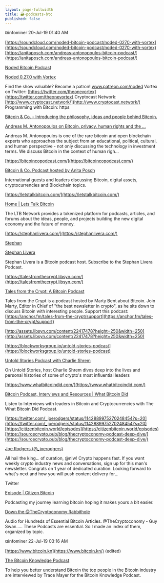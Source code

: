 ```yaml
---
layout: page-fullwidth
title: 🗃-podcasts-btc
published: false
---
```


⧉infominer 20-Jul-19 01:40 AM

[https://soundcloud.com/noded-bitcoin-podcast/noded-0270-with-vortex](https://soundcloud.com/noded-bitcoin-podcast/noded-0270-with-vortex) [https://anitaposch.com/andreas-antonopoulos-bitcoin-podcast/](https://anitaposch.com/andreas-antonopoulos-bitcoin-podcast/)

[Noded Bitcoin Podcast](https://soundcloud.com/noded-bitcoin-podcast)

[Noded 0.27.0 with Vortex](https://soundcloud.com/noded-bitcoin-podcast/noded-0270-with-vortex)

Find the show valuable? Become a patron! www.patreon.com/noded Vortex on Twitter: [https://twitter.com/theonevortex](https://twitter.com/theonevortex) Cryptocast Network: [http://www.cryptocast.network/](http://www.cryptocast.network/) Programming with Bitcoin: https

[Bitcoin & Co. - Introducing the philosophy, ideas and people behind Bitcoin.](https://bitcoincopodcast.com/)

[Andreas M. Antonopoulos on Bitcoin, privacy, human rights and the ...](https://anitaposch.com/andreas-antonopoulos-bitcoin-podcast/)

Andreas M. Antonopoulos is one of the rare bitcoin and open blockchain experts who approaches the subject from an educational, political, cultural, and human perspective - not only discussing the technology in investment terms. We discuss Bitcoin in the context of human righ...

[https://bitcoincopodcast.com/](https://bitcoincopodcast.com/)

[Bitcoin & Co. Podcast hosted by Anita Posch](https://bitcoincopodcast.com/)

International guests and leaders discussing Bitcoin, digital assets, cryptocurrencies and Blockchain topics.

[https://letstalkbitcoin.com/](https://letstalkbitcoin.com/)

[Home | Lets Talk Bitcoin](https://letstalkbitcoin.com/)

The LTB Network provides a tokenized platform for podcasts, articles, and forums about the ideas, people, and projects building the new digital economy and the future of money.

[https://stephanlivera.com/](https://stephanlivera.com/)

[Stephan](https://stephanlivera.com/author/steflivera/)

[Stephan Livera](https://stephanlivera.com/)

Stephan Livera is a Bitcoin podcast host. Subscribe to the Stephan Livera Podcast.

[https://talesfromthecrypt.libsyn.com/](https://talesfromthecrypt.libsyn.com/)

[Tales from the Crypt: A Bitcoin Podcast](https://talesfromthecrypt.libsyn.com/)

Tales from the Crypt is a podcast hosted by Marty Bent about Bitcoin. Join Marty, Editor in Chief of "the best newsletter in crypto", as he sits down to discuss Bitcoin with interesting people. Support this podcast: [https://anchor.fm/tales-from-the-crypt/support](https://anchor.fm/tales-from-the-crypt/support)

[http://assets.libsyn.com/content/22417478?height=250&width=250](http://assets.libsyn.com/content/22417478?height=250&width=250)

[https://blockworksgroup.io/untold-stories-podcast](https://blockworksgroup.io/untold-stories-podcast)

[Untold Stories Podcast with Charlie Shrem](https://blockworksgroup.io/untold-stories-podcast)

On Untold Stories, host Charlie Shrem dives deep into the lives and personal histories of some of crypto's most influential leaders

[https://www.whatbitcoindid.com/](https://www.whatbitcoindid.com/)

[Bitcoin Podcast, Interviews and Resources | What Bitcoin Did](https://www.whatbitcoindid.com/)

Listen to Interviews with leaders in Bitcoin and Cryptocurrencies with The What Bitcoin Did Podcast.

[https://twitter.com/_joerodgers/status/1142889975270248454?s=20](https://twitter.com/_joerodgers/status/1142889975270248454?s=20) [https://citizenbitcoin.world/episodes](https://citizenbitcoin.world/episodes) [https://sourcecrypto.pub/blog/thecryptoconomy-podcast-deep-dive/](https://sourcecrypto.pub/blog/thecryptoconomy-podcast-deep-dive/)

[Joe Rodgers (@_joerodgers)](https://twitter.com/_joerodgers)

All hail the king... of curation, @nlw! Crypto happens fast. If you want weekly crypto industry news and conversations, sign up for this man's newsletter. Congrats on 1 year of dedicated curation. Looking forward to what's next and how you will push content delivery for...

Twitter

[Episode | Citizen Bitcoin](https://citizenbitcoin.world/episodes)

Podcasting my journey learning bitcoin hoping it makes yours a bit easier.

[Down the @TheCryptoconomy Rabbithole](https://sourcecrypto.pub/blog/thecryptoconomy-podcast-deep-dive/)

Audio for Hundreds of Essential Bitcoin Articles. @TheCryptoconomy - Guy Swan….. These Podcasts are essential. So I made an index of them, organized by topic.

⧉infominer 22-Jul-19 03:16 AM

[https://www.bitcoin.kn](https://www.bitcoin.kn/) (edited)

[The Bitcoin Knowledge Podcast](https://www.bitcoin.kn/)

To help you better understand Bitcoin the top people in the Bitcoin industry are interviewed by Trace Mayer for the Bitcoin Knowledge Podcast.